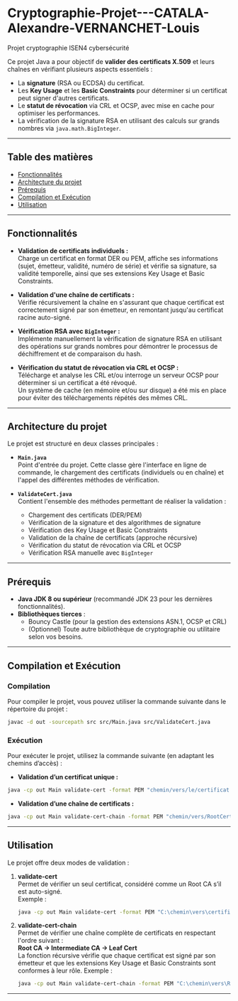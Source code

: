 # Cryptographie-Projet---CATALA-Alexandre-VERNANCHET-Louis
Projet cryptographie ISEN4 cybersécurité

Ce projet Java a pour objectif de **valider des certificats X.509** et leurs chaînes en vérifiant plusieurs aspects essentiels :  
- La **signature** (RSA ou ECDSA) du certificat.  
- Les **Key Usage** et les **Basic Constraints** pour déterminer si un certificat peut signer d'autres certificats.  
- Le **statut de révocation** via CRL et OCSP, avec mise en cache pour optimiser les performances.  
- La vérification de la signature RSA en utilisant des calculs sur grands nombres via `java.math.BigInteger`.

---

## Table des matières
- [Fonctionnalités](#fonctionnalités)
- [Architecture du projet](#architecture-du-projet)
- [Prérequis](#prérequis)
- [Compilation et Exécution](#compilation-et-exécution)
- [Utilisation](#utilisation)

---

## Fonctionnalités

- **Validation de certificats individuels :**  
  Charge un certificat en format DER ou PEM, affiche ses informations (sujet, émetteur, validité, numéro de série) et vérifie sa signature, sa validité temporelle, ainsi que ses extensions Key Usage et Basic Constraints.

- **Validation d'une chaîne de certificats :**  
  Vérifie récursivement la chaîne en s'assurant que chaque certificat est correctement signé par son émetteur, en remontant jusqu'au certificat racine auto-signé.

- **Vérification RSA avec `BigInteger` :**  
  Implémente manuellement la vérification de signature RSA en utilisant des opérations sur grands nombres pour démontrer le processus de déchiffrement et de comparaison du hash.

- **Vérification du statut de révocation via CRL et OCSP :**  
  Télécharge et analyse les CRL et/ou interroge un serveur OCSP pour déterminer si un certificat a été révoqué.  
  Un système de cache (en mémoire et/ou sur disque) a été mis en place pour éviter des téléchargements répétés des mêmes CRL.

---

## Architecture du projet

Le projet est structuré en deux classes principales :

- **`Main.java`**  
  Point d'entrée du projet. Cette classe gère l'interface en ligne de commande, le chargement des certificats (individuels ou en chaîne) et l'appel des différentes méthodes de vérification.

- **`ValidateCert.java`**  
  Contient l'ensemble des méthodes permettant de réaliser la validation :
  - Chargement des certificats (DER/PEM)
  - Vérification de la signature et des algorithmes de signature
  - Vérification des Key Usage et Basic Constraints
  - Validation de la chaîne de certificats (approche récursive)
  - Vérification du statut de révocation via CRL et OCSP
  - Vérification RSA manuelle avec `BigInteger`

---

## Prérequis

- **Java JDK 8 ou supérieur** (recommandé JDK 23 pour les dernières fonctionnalités).  
- **Bibliothèques tierces** :  
  - Bouncy Castle (pour la gestion des extensions ASN.1, OCSP et CRL)  
  - (Optionnel) Toute autre bibliothèque de cryptographie ou utilitaire selon vos besoins.

---

## Compilation et Exécution

### Compilation
Pour compiler le projet, vous pouvez utiliser la commande suivante dans le répertoire du projet :

```bash
javac -d out -sourcepath src src/Main.java src/ValidateCert.java
```

### Exécution
Pour exécuter le projet, utilisez la commande suivante (en adaptant les chemins d’accès) :

- **Validation d’un certificat unique :**

```bash
java -cp out Main validate-cert -format PEM "chemin/vers/le/certificat.pem"
```

- **Validation d’une chaîne de certificats :**

```bash
java -cp out Main validate-cert-chain -format PEM "chemin/vers/RootCert.pem" "chemin/vers/IntermediateCert.pem" "chemin/vers/LeafCert.pem"
```

---

## Utilisation

Le projet offre deux modes de validation :

1. **validate-cert**  
   Permet de vérifier un seul certificat, considéré comme un Root CA s’il est auto-signé.  
   Exemple :

   ```bash
   java -cp out Main validate-cert -format PEM "C:\chemin\vers\certificat.pem"
   ```

2. **validate-cert-chain**  
   Permet de vérifier une chaîne complète de certificats en respectant l'ordre suivant :  
   **Root CA → Intermediate CA → Leaf Cert**  
   La fonction récursive vérifie que chaque certificat est signé par son émetteur et que les extensions Key Usage et Basic Constraints sont conformes à leur rôle.
   Exemple :

   ```bash
   java -cp out Main validate-cert-chain -format PEM "C:\chemin\vers\RootCert.pem" "C:\chemin\vers\IntermediateCert.pem" "C:\chemin\vers\LeafCert.pem"
   ```

---


